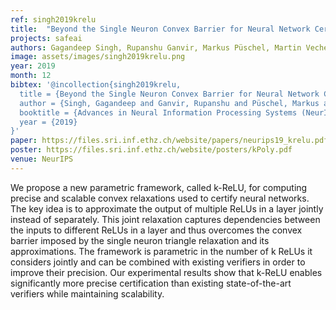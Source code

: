 ```yaml
---
ref: singh2019krelu
title:  "Beyond the Single Neuron Convex Barrier for Neural Network Certification"
projects: safeai
authors: Gagandeep Singh, Rupanshu Ganvir, Markus Püschel, Martin Vechev
image: assets/images/singh2019krelu.png
year: 2019
month: 12
bibtex: '@incollection{singh2019krelu,
  title = {Beyond the Single Neuron Convex Barrier for Neural Network Certification},
  author = {Singh, Gagandeep and Ganvir, Rupanshu and Püschel, Markus and Vechev, Martin},
  booktitle = {Advances in Neural Information Processing Systems (NeurIPS)},
  year = {2019}
}'
paper: https://files.sri.inf.ethz.ch/website/papers/neurips19_krelu.pdf
poster: https://files.sri.inf.ethz.ch/website/posters/kPoly.pdf
venue: NeurIPS
---
```

We propose a new parametric framework, called k-ReLU, for computing precise and scalable convex relaxations used to certify neural networks. The key idea is to approximate the output of multiple ReLUs in a layer jointly instead of separately. This joint relaxation captures dependencies between the inputs to different ReLUs in a layer and thus overcomes the convex barrier imposed by the single neuron
triangle relaxation and its approximations. The framework is parametric in the number of k ReLUs it considers jointly and can be combined with existing verifiers in order to improve their precision. Our experimental results show that k-ReLU enables significantly more precise certification than existing state-of-the-art verifiers while maintaining scalability.
